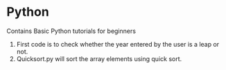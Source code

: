 # Python
Contains Basic Python tutorials for beginners
1. First code is to check whether the year entered by the user is a leap or not.
2. Quicksort.py will sort the array elements using quick sort.
